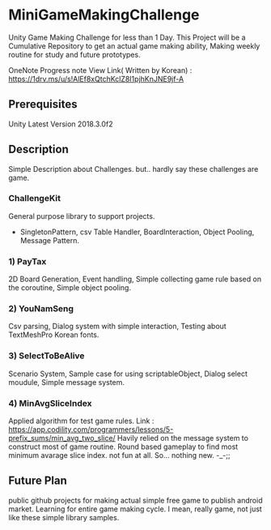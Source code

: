 # MiniGameMakingChallenge
Unity Game Making Challenge for less than 1 Day. This Project will be a Cumulative Repository to get an actual game making ability, Making weekly routine for study and future prototypes. 

OneNote Progress note View Link( Written by Korean) : https://1drv.ms/u/s!AlEf8xQtchKclZ8I1pjhKnJNE9jf-A

## Prerequisites
Unity Latest Version 2018.3.0f2

## Description

Simple Description about Challenges. but.. hardly say these challenges are game.

### ChallengeKit 

General purpose library to support projects.
 - SingletonPattern, csv Table Handler, BoardInteraction, Object Pooling, Message Pattern.

### 1) PayTax

2D Board Generation, Event handling, Simple collecting game rule based on the coroutine, Simple object pooling.

### 2) YouNamSeng

Csv parsing, Dialog system with simple interaction, Testing about TextMeshPro Korean fonts.

### 3) SelectToBeAlive

Scenario System, Sample case for using scriptableObject, Dialog select moudule, Simple message system.

### 4) MinAvgSliceIndex

Applied algorithm for test game rules.
Link : https://app.codility.com/programmers/lessons/5-prefix_sums/min_avg_two_slice/
Havily relied on the message system to construct most of game routine. 
Round based gameplay to find most minimum avarage slice index. not fun at all.
So... nothing new. -_-;;

## Future Plan

public github projects for making actual simple free game to publish android market. Learning for entire game making cycle.
I mean, really game, not just like these simple library samples.
